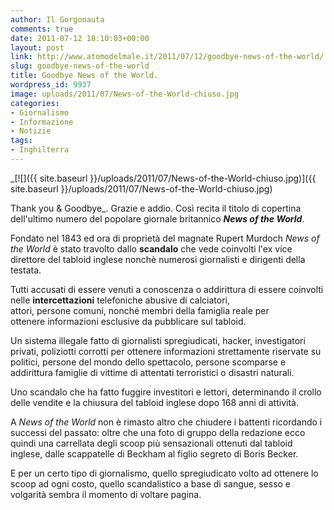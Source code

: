 ```yaml
---
author: Il Gorgonauta
comments: true
date: 2011-07-12 18:10:03+00:00
layout: post
link: http://www.atomodelmale.it/2011/07/12/goodbye-news-of-the-world/
slug: goodbye-news-of-the-world
title: Goodbye News of the World.
wordpress_id: 9937
image: uploads/2011/07/News-of-the-World-chiuso.jpg
categories:
- Giornalismo
- Informazione
- Notizie
tags:
- Inghilterra
---
```


_[![]({{ site.baseurl }}/uploads/2011/07/News-of-the-World-chiuso.jpg)]({{ site.baseurl }}/uploads/2011/07/News-of-the-World-chiuso.jpg)

Thank you & Goodbye_. Grazie e addio. Così recita il titolo di copertina dell'ultimo numero del popolare giornale britannico **_News of the World_**.

Fondato nel 1843 ed ora di proprietà del magnate Rupert Murdoch _News of the World_ è stato travolto dallo **scandalo** che vede coinvolti l'ex vice direttore del tabloid inglese nonchè numerosi giornalisti e dirigenti della testata.

Tutti accusati di essere venuti a conoscenza o addirittura di essere coinvolti nelle **intercettazioni** telefoniche abusive di calciatori, attori, persone comuni, nonché membri della famiglia reale per ottenere informazioni esclusive da pubblicare sul tabloid.

Un sistema illegale fatto di giornalisti spregiudicati, hacker, investigatori privati, poliziotti corrotti per ottenere informazioni strettamente riservate su politici, persone del mondo dello spettacolo, persone scomparse e addirittura famiglie di vittime di attentati terroristici o disastri naturali.

Uno scandalo che ha fatto fuggire investitori e lettori, determinando il crollo delle vendite e la chiusura del tabloid inglese dopo 168 anni di attività.

A _News of the World_ non è rimasto altro che chiudere i battenti ricordando i successi del passato: oltre che una foto di gruppo della redazione ecco quindi una carrellata degli scoop più sensazionali ottenuti dal tabloid inglese, dalle scappatelle di Beckham al figlio segreto di Boris Becker.

E per un certo tipo di giornalismo, quello spregiudicato volto ad ottenere lo scoop ad ogni costo, quello scandalistico a base di sangue, sesso e volgarità sembra il momento di voltare pagina.
